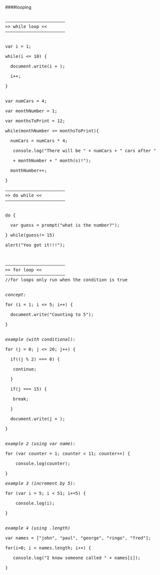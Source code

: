 ####looping

<pre>

–––––––––––––––––––––––
>> while loop << 
–––––––––––––––––––––––


var i = 1; 

while(i <= 10) { 

  document.write(i + ); 

  i++; 

} 


var numCars = 4; 

var monthNumber = 1; 

var monthsToPrint = 12; 

while(monthNumber <= monthsToPrint){ 

  numCars = numCars * 4; 

   console.log("There will be " + numCars + " cars after " 

   + monthNumber + " month(s)!"); 

  monthNumber++; 

} 

–––––––––––––––––––––––
>> do while << 
–––––––––––––––––––––––


do { 

  var guess = prompt("what is the number?"); 

} while(guess!= 15) 

alert("You got it!!!"); 



–––––––––––––––––––––––
>> for loop << 
–––––––––––––––––––––––
//for loops only run when the condition is true 


<em>concept:</em>

for (i = 1; i <= 5; i++) { 

  document.write("Counting to 5"); 

} 


<em>example (with conditional):</em>

for (j = 0; j <= 20; j++) { 
  
  if((j % 2) === 0) { 

   continue; 

  } 

  if(j === 15) { 

   break; 
  
  } 
  
  document.write(j + ); 
  
} 


<em>example 2 (using var name):</em>

for (var counter = 1; counter < 11; counter++) { 

	console.log(counter); 
	
} 

<em>example 3 (increment by 5):</em>

for (var i = 5; i < 51; i+=5) { 

	console.log(i); 
	
} 


<em>example 4 (using .length)</em>

var names = ["john", "paul", "george", "ringo", "fred"]; 

for(i=0; i < names.length; i++) {

   console.log("I know someone called " + names[i]); 
    
} 

</pre>
